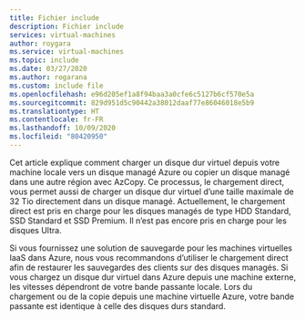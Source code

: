 ```yaml
---
title: Fichier include
description: Fichier include
services: virtual-machines
author: roygara
ms.service: virtual-machines
ms.topic: include
ms.date: 03/27/2020
ms.author: rogarana
ms.custom: include file
ms.openlocfilehash: e96d205ef1a8f94baa3a0cfe6c5127b6cf570e5a
ms.sourcegitcommit: 829d951d5c90442a38012daaf77e86046018e5b9
ms.translationtype: HT
ms.contentlocale: fr-FR
ms.lasthandoff: 10/09/2020
ms.locfileid: "80420950"
---
```

Cet article explique comment charger un disque dur virtuel depuis votre machine locale vers un disque managé Azure ou copier un disque managé dans une autre région avec AzCopy. Ce processus, le chargement direct, vous permet aussi de charger un disque dur virtuel d’une taille maximale de 32 Tio directement dans un disque managé. Actuellement, le chargement direct est pris en charge pour les disques managés de type HDD Standard, SSD Standard et SSD Premium. Il n’est pas encore pris en charge pour les disques Ultra.

Si vous fournissez une solution de sauvegarde pour les machines virtuelles IaaS dans Azure, nous vous recommandons d’utiliser le chargement direct afin de restaurer les sauvegardes des clients sur des disques managés. Si vous chargez un disque dur virtuel dans Azure depuis une machine externe, les vitesses dépendront de votre bande passante locale. Lors du chargement ou de la copie depuis une machine virtuelle Azure, votre bande passante est identique à celle des disques durs standard.